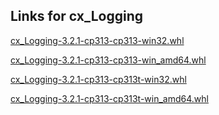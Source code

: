 ## Links for cx_Logging

[cx_Logging-3.2.1-cp313-cp313-win32.whl](https://marcelotduarte.github.io/packages/cx-logging/cx_Logging-3.2.1-cp313-cp313-win32.whl)

[cx_Logging-3.2.1-cp313-cp313-win_amd64.whl](https://marcelotduarte.github.io/packages/cx-logging/cx_Logging-3.2.1-cp313-cp313-win_amd64.whl)

[cx_Logging-3.2.1-cp313-cp313t-win32.whl](https://marcelotduarte.github.io/packages/cx-logging/cx_Logging-3.2.1-cp313-cp313t-win32.whl)

[cx_Logging-3.2.1-cp313-cp313t-win_amd64.whl](https://marcelotduarte.github.io/packages/cx-logging/cx_Logging-3.2.1-cp313-cp313t-win_amd64.whl)